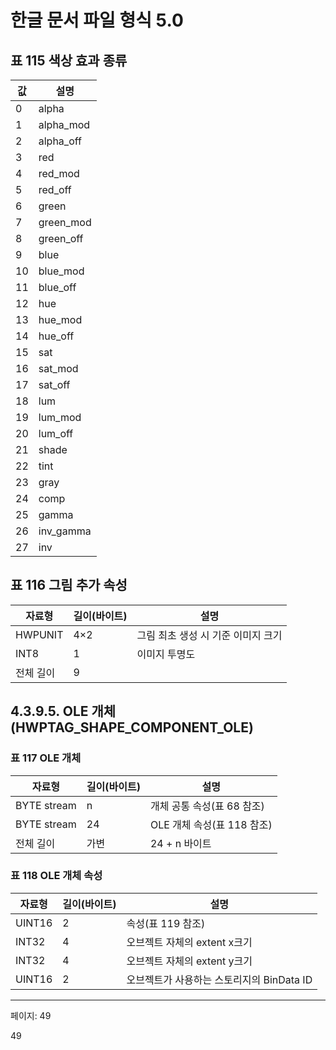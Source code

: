 # 한글 문서 파일 형식 5.0

## 표 115 색상 효과 종류

| 값 | 설명 |
|----|------|
| 0 | alpha |
| 1 | alpha_mod |
| 2 | alpha_off |
| 3 | red |
| 4 | red_mod |
| 5 | red_off |
| 6 | green |
| 7 | green_mod |
| 8 | green_off |
| 9 | blue |
| 10 | blue_mod |
| 11 | blue_off |
| 12 | hue |
| 13 | hue_mod |
| 14 | hue_off |
| 15 | sat |
| 16 | sat_mod |
| 17 | sat_off |
| 18 | lum |
| 19 | lum_mod |
| 20 | lum_off |
| 21 | shade |
| 22 | tint |
| 23 | gray |
| 24 | comp |
| 25 | gamma |
| 26 | inv_gamma |
| 27 | inv |

## 표 116 그림 추가 속성

| 자료형 | 길이(바이트) | 설명 |
|--------|-------------|------|
| HWPUNIT | 4×2 | 그림 최초 생성 시 기준 이미지 크기 |
| INT8 | 1 | 이미지 투명도 |
| 전체 길이 | 9 |  |

## 4.3.9.5. OLE 개체(HWPTAG_SHAPE_COMPONENT_OLE)

### 표 117 OLE 개체

| 자료형 | 길이(바이트) | 설명 |
|--------|-------------|------|
| BYTE stream | n | 개체 공통 속성(표 68 참조) |
| BYTE stream | 24 | OLE 개체 속성(표 118 참조) |
| 전체 길이 | 가변 | 24 + n 바이트 |

### 표 118 OLE 개체 속성

| 자료형 | 길이(바이트) | 설명 |
|--------|-------------|------|
| UINT16 | 2 | 속성(표 119 참조) |
| INT32 | 4 | 오브젝트 자체의 extent x크기 |
| INT32 | 4 | 오브젝트 자체의 extent y크기 |
| UINT16 | 2 | 오브젝트가 사용하는 스토리지의 BinData ID |

---
페이지: 49

49